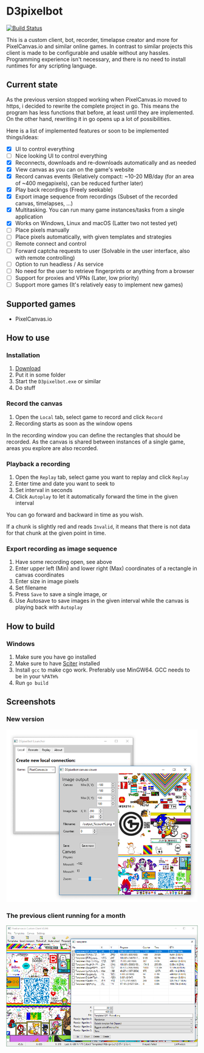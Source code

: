 # D3pixelbot

[![Build Status](https://travis-ci.com/Dadido3/D3pixelbot.svg?branch=master)](https://travis-ci.com/Dadido3/D3pixelbot)

This is a custom client, bot, recorder, timelapse creator and more for PixelCanvas.io and similar online games.
In contrast to similar projects this client is made to be configurable and usable without any hassles.
Programming experience isn't necessary, and there is no need to install runtimes for any scripting language.

## Current state

As the previous version stopped working when PixelCanvas.io moved to https, i decided to rewrite the complete project in go.
This means the program has less functions that before, at least until they are implemented.
On the other hand, rewriting it in go opens up a lot of possibilities.

Here is a list of implemented features or soon to be implemented things/ideas:

- [x] UI to control everything
- [ ] Nice looking UI to control everything
- [x] Reconnects, downloads and re-downloads automatically and as needed
- [x] View canvas as you can on the game's website
- [x] Record canvas events (Relatively compact: ~10-20 MB/day (for an area of ~400 megapixels), can be reduced further later)
- [x] Play back recordings (Freely seekable)
- [x] Export image sequence from recordings (Subset of the recorded canvas, timelapses, ...)
- [x] Multitasking. You can run many game instances/tasks from a single application
- [x] Works on Windows, Linux and macOS (Latter two not tested yet)
- [ ] Place pixels manually
- [ ] Place pixels automatically, with given templates and strategies
- [ ] Remote connect and control
- [ ] Forward captcha requests to user (Solvable in the user interface, also with remote controlling)
- [ ] Option to run headless / As service
- [ ] No need for the user to retrieve fingerprints or anything from a browser
- [ ] Support for proxies and VPNs (Later, low priority)
- [ ] Support more games (It's relatively easy to implement new games)

## Supported games

- PixelCanvas.io

<!--## Extending the bot

All in all the new bot is easily extendable.
The design abstracts all the differences between similar games away, so there is no need adapt or rewrite modules when new stuff is added.

More on that later, the core and the basic functions need to work first.
-->

## How to use

### Installation

1. [Download](https://github.com/Dadido3/D3pixelbot/releases)
2. Put it in some folder
3. Start the `D3pixelbot.exe` or similar
4. Do stuff

### Record the canvas

1. Open the `Local` tab, select game to record and click `Record`
2. Recording starts as soon as the window opens

In the recording window you can define the rectangles that should be recorded.
As the canvas is shared between instances of a single game, areas you explore are also recorded.

### Playback a recording

1. Open the `Replay` tab, select game you want to replay and click `Replay`
2. Enter time and date you want to seek to
3. Set interval in seconds
4. Click `Autoplay` to let it automatically forward the time in the given interval

You can go forward and backward in time as you wish.

If a chunk is slightly red and reads `Invalid`, it means that there is not data for that chunk at the given point in time.

### Export recording as image sequence

1. Have some recording open, see above
2. Enter upper left (Min) and lower right (Max) coordinates of a rectangle in canvas coordinates
3. Enter size in image pixels
4. Set filename
5. Press `Save` to save a single image, or
6. Use Autosave to save images in the given interval while the canvas is playing back with `Autoplay`

## How to build

### Windows

1. Make sure you have go installed
2. Make sure to have [Sciter](https://sciter.com/download/) installed
3. Install `gcc` to make cgo work. Preferably use MinGW64. GCC needs to be in your `%PATH%`
4. Run `go build`

## Screenshots

### New version

![Screenshot of the program](screens/2019-06-14.png)

### The previous client running for a month

![Screenshot of the program](screens/V0.946.png)
